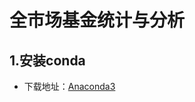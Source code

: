 # 全市场基金统计与分析

## 1.安装conda
* 下载地址：[Anaconda3](https://repo.anaconda.com/archive/Anaconda3-2020.11-Windows-x86_64.exe)
